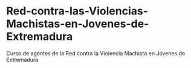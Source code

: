 # Red-contra-las-Violencias-Machistas-en-Jovenes-de-Extremadura
Curso de agentes de la Red contra la Violencia Machista en Jóvenes de Extremadura
